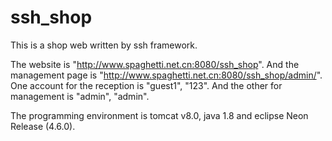 # ssh_shop
This is a shop web written by ssh framework.

The website is "http://www.spaghetti.net.cn:8080/ssh_shop". And the management page is "http://www.spaghetti.net.cn:8080/ssh_shop/admin/". One account for the reception is "guest1", "123". And the other for management is "admin", "admin".

The programming environment is tomcat v8.0, java 1.8 and eclipse Neon Release (4.6.0).
